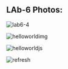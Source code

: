 ## LAb-6 Photos:

![lab6-4](https://github.com/alan-m12/Engineering-Design-VI/assets/63511002/46767fb9-0786-4f92-bdfa-eeadbf55ef78)


![helloworldimg](https://github.com/alan-m12/Engineering-Design-VI/assets/63511002/09835f2c-9b20-4a70-af29-7c9e7849bb1c)


![helloworldjs](https://github.com/alan-m12/Engineering-Design-VI/assets/63511002/8eb1e29e-afbd-44db-a4f3-ac43552dc971)


![refresh](https://github.com/alan-m12/Engineering-Design-VI/assets/63511002/917d35c6-68f5-4375-805e-caf518cd5188)
